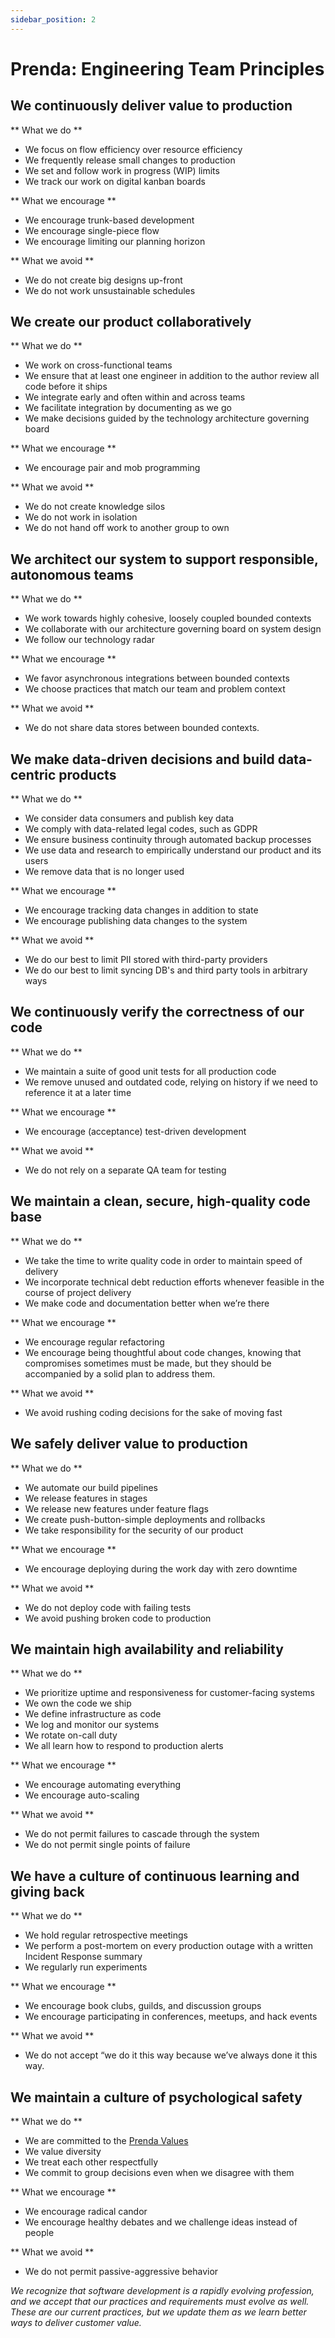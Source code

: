 ```yaml
---
sidebar_position: 2
---
```


# Prenda: Engineering Team Principles

## We continuously deliver value to production

** What we do **

* We focus on flow efficiency over resource efficiency
* We frequently release small changes to production
* We set and follow work in progress (WIP) limits
* We track our work on digital kanban boards

** What we encourage **

* We encourage trunk-based development
* We encourage single-piece flow
* We encourage limiting our planning horizon

** What we avoid **

* We do not create big designs up-front
* We do not work unsustainable schedules

## We create our product collaboratively

** What we do **

* We work on cross-functional teams
* We ensure that at least one engineer in addition to the author review all code before it ships
* We integrate early and often within and across teams
* We facilitate integration by documenting as we go
* We make decisions guided by the technology architecture governing board

** What we encourage **

* We encourage pair and mob programming

** What we avoid **

* We do not create knowledge silos
* We do not work in isolation
* We do not hand off work to another group to own

## We architect our system to support responsible, autonomous teams

** What we do **

* We work towards highly cohesive, loosely coupled bounded contexts
* We collaborate with our architecture governing board on system design
* We follow our technology radar

** What we encourage **

* We favor asynchronous integrations between bounded contexts
* We choose practices that match our team and problem context

** What we avoid **

* We do not share data stores between bounded contexts.

## We make data-driven decisions and build data-centric products

** What we do **

* We consider data consumers and publish key data
* We comply with data-related legal codes, such as GDPR
* We ensure business continuity through automated backup processes
* We use data and research to empirically understand our product and its users
* We remove data that is no longer used

** What we encourage **

* We encourage tracking data changes in addition to state
* We encourage publishing data changes to the system

** What we avoid **

* We do our best to limit PII stored with third-party providers
* We do our best to limit syncing DB's and third party tools in arbitrary ways

## We continuously verify the correctness of our code

** What we do **

* We maintain a suite of good unit tests for all production code
* We remove unused and outdated code, relying on history if we need to reference it at a later time

** What we encourage **

* We encourage (acceptance) test-driven development

** What we avoid **

* We do not rely on a separate QA team for testing

## We maintain a clean, secure, high-quality code base

** What we do **

* We take the time to write quality code in order to maintain speed of delivery
* We incorporate technical debt reduction efforts whenever feasible in the course of project delivery
* We make code and documentation better when we’re there

** What we encourage **

* We encourage regular refactoring
* We encourage being thoughtful about code changes, knowing that compromises sometimes must be made, but they should be accompanied by a solid plan to address them.

** What we avoid **
* We avoid rushing coding decisions for the sake of moving fast

## We safely deliver value to production

** What we do **

* We automate our build pipelines
* We release features in stages
* We release new features under feature flags
* We create push-button-simple deployments and rollbacks
* We take responsibility for the security of our product

** What we encourage **

* We encourage deploying during the work day with zero downtime

** What we avoid **

* We do not deploy code with failing tests
* We avoid pushing broken code to production

## We maintain high availability and reliability

** What we do **

* We prioritize uptime and responsiveness for customer-facing systems
* We own the code we ship
* We define infrastructure as code
* We log and monitor our systems
* We rotate on-call duty
* We all learn how to respond to production alerts

** What we encourage **

* We encourage automating everything
* We encourage auto-scaling

** What we avoid **

* We do not permit failures to cascade through the system
* We do not permit single points of failure

## We have a culture of continuous learning and giving back

** What we do **

* We hold regular retrospective meetings
* We perform a post-mortem on every production outage with a written Incident Response summary
* We regularly run experiments

** What we encourage **

* We encourage book clubs, guilds, and discussion groups
* We encourage participating in conferences, meetups, and hack events

** What we avoid **

* We do not accept “we do it this way because we’ve always done it this way.

## We maintain a culture of psychological safety

** What we do **

* We are committed to the [Prenda Values](https://sites.google.com/prenda.co/wiki/people-group/prenda-culture/living-prenda-values)
* We value diversity
* We treat each other respectfully
* We commit to group decisions even when we disagree with them

** What we encourage **

* We encourage radical candor
* We encourage healthy debates and we challenge ideas instead of people

** What we avoid **

* We do not permit passive-aggressive behavior

_We recognize that software development is a rapidly evolving profession, and we accept that our practices and requirements must evolve as well. These are our current practices, but we update them as we learn better ways to deliver customer value._
